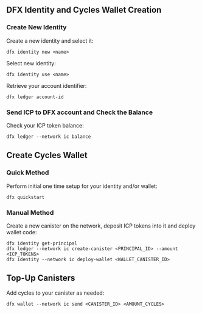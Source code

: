 
## DFX Identity and Cycles Wallet Creation

### Create New Identity

Create a new identity and select it:

```shell
dfx identity new <name>
```

Select new identity:

```shell
dfx identity use <name>
```

Retrieve your account identifier:

```shell
dfx ledger account-id
```

### Send ICP to DFX account and Check the Balance

Check your ICP token balance:

```shell
dfx ledger --network ic balance
```

## Create Cycles Wallet

### Quick Method
Perform initial one time setup for your identity and/or wallet: 
```shell
dfx quickstart
```
### Manual Method

Create a new canister on the network, deposit ICP tokens into it and deploy wallet code:
```shell
dfx identity get-principal
dfx ledger --network ic create-canister <PRINCIPAL_ID> --amount <ICP_TOKENS>
dfx identity --network ic deploy-wallet <WALLET_CANISTER_ID>
```

## Top-Up Canisters

Add cycles to your canister as needed:

```shell
dfx wallet --network ic send <CANISTER_ID> <AMOUNT_CYCLES>
```

